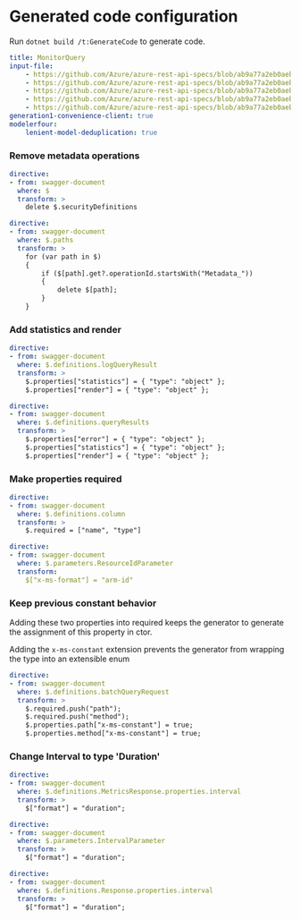 # Generated code configuration

Run `dotnet build /t:GenerateCode` to generate code.

``` yaml
title: MonitorQuery
input-file:
    - https://github.com/Azure/azure-rest-api-specs/blob/ab9a77a2eb0aeb756931bf8a1e467d2ea4af6f65/specification/operationalinsights/data-plane/Microsoft.OperationalInsights/stable/2022-10-27/OperationalInsights.json
    - https://github.com/Azure/azure-rest-api-specs/blob/ab9a77a2eb0aeb756931bf8a1e467d2ea4af6f65/specification/monitor/data-plane/Microsoft.Insights/preview/2023-05-01-preview/metricBatch.json
    - https://github.com/Azure/azure-rest-api-specs/blob/ab9a77a2eb0aeb756931bf8a1e467d2ea4af6f65/specification/monitor/resource-manager/Microsoft.Insights/stable/2018-01-01/metricDefinitions_API.json
    - https://github.com/Azure/azure-rest-api-specs/blob/ab9a77a2eb0aeb756931bf8a1e467d2ea4af6f65/specification/monitor/resource-manager/Microsoft.Insights/preview/2017-12-01-preview/metricNamespaces_API.json
    - https://github.com/Azure/azure-rest-api-specs/blob/ab9a77a2eb0aeb756931bf8a1e467d2ea4af6f65/specification/monitor/resource-manager/Microsoft.Insights/stable/2018-01-01/metrics_API.json
generation1-convenience-client: true
modelerfour:
    lenient-model-deduplication: true
```

### Remove metadata operations

``` yaml
directive:
- from: swagger-document
  where: $
  transform: >
    delete $.securityDefinitions
```

``` yaml
directive:
- from: swagger-document
  where: $.paths
  transform: >
    for (var path in $)
    {
        if ($[path].get?.operationId.startsWith("Metadata_"))
        {
            delete $[path];
        }
    }
```

### Add statistics and render

``` yaml
directive:
- from: swagger-document
  where: $.definitions.logQueryResult
  transform: >
    $.properties["statistics"] = { "type": "object" };
    $.properties["render"] = { "type": "object" };
```

``` yaml
directive:
- from: swagger-document
  where: $.definitions.queryResults
  transform: >
    $.properties["error"] = { "type": "object" };
    $.properties["statistics"] = { "type": "object" };
    $.properties["render"] = { "type": "object" };
```

### Make properties required

``` yaml
directive:
- from: swagger-document
  where: $.definitions.column
  transform: >
    $.required = ["name", "type"]
```

``` yaml
directive:
- from: swagger-document
  where: $.parameters.ResourceIdParameter
  transform:
    $["x-ms-format"] = "arm-id"
```

### Keep previous constant behavior

Adding these two properties into required keeps the generator to generate the assignment of this property in ctor.

Adding the `x-ms-constant` extension prevents the generator from wrapping the type into an extensible enum

``` yaml
directive:
- from: swagger-document
  where: $.definitions.batchQueryRequest
  transform: >
    $.required.push("path");
    $.required.push("method");
    $.properties.path["x-ms-constant"] = true;
    $.properties.method["x-ms-constant"] = true;
```

### Change Interval to type 'Duration'

```yaml
directive:
- from: swagger-document
  where: $.definitions.MetricsResponse.properties.interval
  transform: >
    $["format"] = "duration";
```

```yaml
directive:
- from: swagger-document
  where: $.parameters.IntervalParameter
  transform: >
    $["format"] = "duration";
```

```yaml
directive:
- from: swagger-document
  where: $.definitions.Response.properties.interval
  transform: >
    $["format"] = "duration";
```
